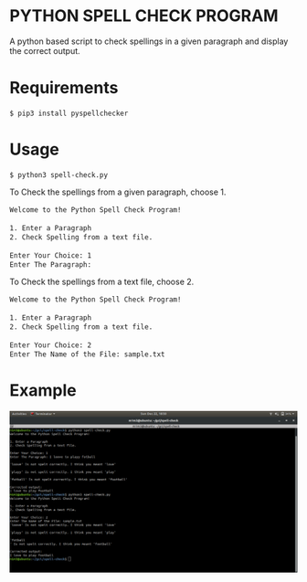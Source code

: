 # PYTHON SPELL CHECK PROGRAM #

A python based script to check spellings in a given paragraph and display the correct output.

# Requirements #

```
$ pip3 install pyspellchecker
```
# Usage #

```
$ python3 spell-check.py
```

To Check the spellings from a given paragraph, choose 1.

```
Welcome to the Python Spell Check Program!

1. Enter a Paragraph
2. Check Spelling from a text file.

Enter Your Choice: 1
Enter The Paragraph:
```

To Check the spellings from a text file, choose 2.

```
Welcome to the Python Spell Check Program!

1. Enter a Paragraph
2. Check Spelling from a text file.

Enter Your Choice: 2
Enter The Name of the File: sample.txt
```

# Example #
![demo](demo.png)
